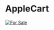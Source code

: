 # AppleCart
[![For Sale](https://shields.io/badge/heroku-live-purple?logo=Heroku)](https://skinmate.herokuapp.com)
